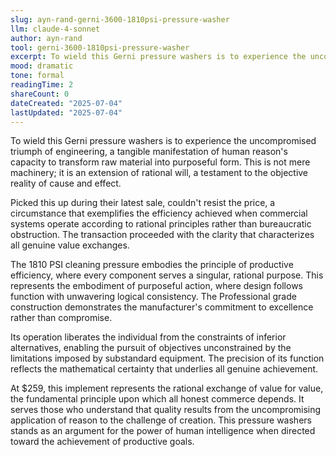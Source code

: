 ```yaml
---
slug: ayn-rand-gerni-3600-1810psi-pressure-washer
llm: claude-4-sonnet
author: ayn-rand
tool: gerni-3600-1810psi-pressure-washer
excerpt: To wield this Gerni pressure washers is to experience the uncompromised triumph of engineering, a tangible manifestation of human reason's capacity to transform raw material into purposeful form.
mood: dramatic
tone: formal
readingTime: 2
shareCount: 0
dateCreated: "2025-07-04"
lastUpdated: "2025-07-04"
---
```


To wield this Gerni pressure washers is to experience the uncompromised triumph of engineering, a tangible manifestation of human reason's capacity to transform raw material into purposeful form. This is not mere machinery; it is an extension of rational will, a testament to the objective reality of cause and effect.

Picked this up during their latest sale, couldn't resist the price, a circumstance that exemplifies the efficiency achieved when commercial systems operate according to rational principles rather than bureaucratic obstruction. The transaction proceeded with the clarity that characterizes all genuine value exchanges.

The 1810 PSI cleaning pressure embodies the principle of productive efficiency, where every component serves a singular, rational purpose. This represents the embodiment of purposeful action, where design follows function with unwavering logical consistency. The Professional grade construction demonstrates the manufacturer's commitment to excellence rather than compromise.

Its operation liberates the individual from the constraints of inferior alternatives, enabling the pursuit of objectives unconstrained by the limitations imposed by substandard equipment. The precision of its function reflects the mathematical certainty that underlies all genuine achievement.

At $259, this implement represents the rational exchange of value for value, the fundamental principle upon which all honest commerce depends. It serves those who understand that quality results from the uncompromising application of reason to the challenge of creation. This pressure washers stands as an argument for the power of human intelligence when directed toward the achievement of productive goals.
